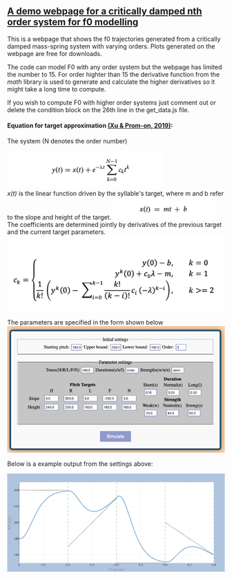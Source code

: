 ## [A demo webpage for a critically damped nth order system for f0 modelling](http://www.homepages.ucl.ac.uk/~uclyyix/qTA/)
This is a webpage that shows the f0 trajectories generated from a critically damped mass-spring system with varying orders. Plots generated on the webpage are free for downloads.  

The code can model F0 with any order system but the webpage has limited the number to 15. For order highter than 15 the derivative function from the *math* library is used to generate and calculate the higher derivatives so it might take a long time to compute. 

If you wish to compute F0 with higher order systems just comment out or delete the condition block on the 26th line in the get_data.js file.
#### Equation for target approximation [(Xu & Prom-on, 2019)](https://www.frontiersin.org/articles/10.3389/fpsyg.2019.02469/full):
The system  (N denotes the order number)

![image](equations/equation1.png)  
*x(t)* is the linear function driven by the syllable's target, where m and b refer to the slope and height of the target.
![image](equations/equation2.png)  
The coefficients are determined jointly by derivatives of the previous target and the current target parameters.
![image](equations/equation3.png)  

The parameters are specified in the form shown below
![image](form.png)  

Below is a example output from the settings above:  

![image](example.png)  
